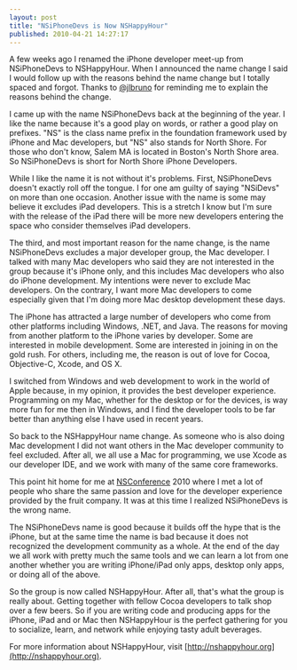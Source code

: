 ```yaml
---
layout: post
title: "NSiPhoneDevs is Now NSHappyHour"
published: 2010-04-21 14:27:17
---
```

A few weeks ago I renamed the iPhone developer meet-up from NSiPhoneDevs to NSHappyHour. When I announced the name change I said I would follow up with the reasons behind the name change but I totally spaced and forgot. Thanks to [@jlbruno](http://twitter.com/jlbruno) for reminding me to explain the reasons behind the change.

I came up with the name NSiPhoneDevs back at the beginning of the year. I like the name because it's a good play on words, or rather a good play on prefixes. "NS" is the class name prefix in the foundation framework used by iPhone and Mac developers, but "NS" also stands for North Shore. For those who don't know, Salem MA is located in Boston's North Shore area. So NSiPhoneDevs is short for North Shore iPhone Developers.

While I like the name it is not without it's problems. First, NSiPhoneDevs doesn't exactly roll off the tongue. I for one am guilty of saying "NSiDevs" on more than one occasion. Another issue with the name is some may believe it excludes iPad developers. This is a stretch I know but I'm sure with the release of the iPad there will be more new developers entering the space who consider themselves iPad developers.

The third, and most important reason for the name change, is the name NSiPhoneDevs excludes a major developer group, the Mac developer. I talked with many Mac developers who said they are not interested in the group because it's iPhone only, and this includes Mac developers who also do iPhone development. My intentions were never to exclude Mac developers. On the contrary, I want more Mac developers to come especially given that I'm doing more Mac desktop development these days.

The iPhone has attracted a large number of developers who come from other platforms including Windows, .NET, and Java. The reasons for moving from another platform to the iPhone varies by developer. Some are interested in mobile development. Some are interested in joining in on the gold rush. For others, including me, the reason is out of love for Cocoa, Objective-C, Xcode, and OS X.

I switched from Windows and web development to work in the world of Apple because, in my opinion, it provides the best developer experience. Programming on my Mac, whether for the desktop or for the devices, is way more fun for me then in Windows, and I find the developer tools to be far better than anything else I have used in recent years.

So back to the NSHappyHour name change. As someone who is also doing Mac development I did not want others in the Mac developer community to feel excluded. After all, we all use a Mac for programming, we use Xcode as our developer IDE, and we work with many of the same core frameworks. 

This point hit home for me at [NSConference](http://nsconference.com/) 2010 where I met a lot of people who share the same passion and love for the developer experience provided by the fruit company. It was at this time I realized NSiPhoneDevs is the wrong name. 

The NSiPhoneDevs name is good because it builds off the hype that is the iPhone, but at the same time the name is bad because it does not recognized the development community as a whole. At the end of the day we all work with pretty much the same tools and we can learn a lot from one another whether you are writing iPhone/iPad only apps, desktop only apps, or doing all of the above.

So the group is now called NSHappyHour. After all, that's what the group is really about. Getting together with fellow Cocoa developers to talk shop over a few beers. So if you are writing code and producing apps for the iPhone, iPad and or Mac then NSHappyHour is the perfect gathering for you to socialize, learn, and network while enjoying tasty adult beverages. 

For more information about NSHappyHour, visit [http://nshappyhour.org](http://nshappyhour.org).
